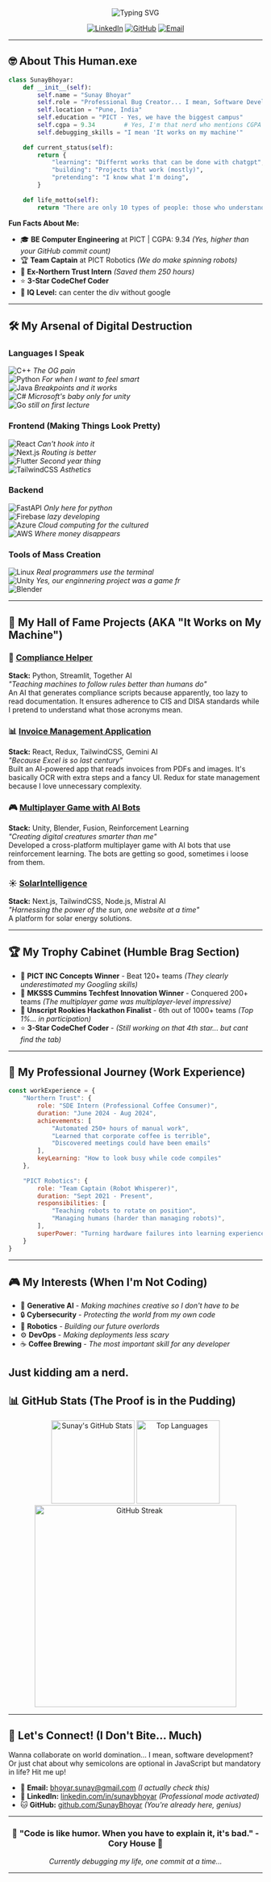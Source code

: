 <div align="center">
  <img src="https://readme-typing-svg.herokuapp.com?font=Fira+Code&size=32&duration=2800&pause=2000&color=A9FEF7&center=true&vCenter=true&width=940&lines=Hello+World%2C+I'm+Sunay+Bhoyar!;I+turn+coffee+into+code...;And+bugs+into+features+%F0%9F%90%9B;Welcome+to+my+digital+realm!" alt="Typing SVG" />
</div>

<div align="center">

[![LinkedIn](https://img.shields.io/badge/LinkedIn-0077B5?style=for-the-badge&logo=linkedin&logoColor=white)](https://linkedin.com/in/sunaybhoyar)
[![GitHub](https://img.shields.io/badge/GitHub-100000?style=for-the-badge&logo=github&logoColor=white)](https://github.com/SunayBhoyar)
[![Email](https://img.shields.io/badge/Email-D14836?style=for-the-badge&logo=gmail&logoColor=white)](mailto:bhoyar.sunay@gmail.com)

</div>

---

## 🤓 About This Human.exe

```python
class SunayBhoyar:
    def __init__(self):
        self.name = "Sunay Bhoyar"
        self.role = "Professional Bug Creator... I mean, Software Developer 🐛"
        self.location = "Pune, India"
        self.education = "PICT - Yes, we have the biggest campus"
        self.cgpa = 9.34        # Yes, I'm that nerd who mentions CGPA
        self.debugging_skills = "I mean 'It works on my machine'"
        
    def current_status(self):
        return {
            "learning": "Differnt works that can be done with chatgpt",
            "building": "Projects that work (mostly)",
            "pretending": "I know what I'm doing",
        }
    
    def life_motto(self):
        return "There are only 10 types of people: those who understand binary and those who don't"
```

**Fun Facts About Me:**
- 🎓 **BE Computer Engineering** at PICT | CGPA: 9.34 *(Yes, higher than your GitHub commit count)*
- 🏆 **Team Captain** at PICT Robotics *(We do make spinning robots)*
- 💼 **Ex-Northern Trust Intern** *(Saved them 250 hours)*
- ⭐ **3-Star CodeChef Coder** 
- 🧠 **IQ Level:** can center the div without google
---

## 🛠️ My Arsenal of Digital Destruction

### Languages I Speak 
![C++](https://img.shields.io/badge/C++-00599C?style=for-the-badge&logo=cplusplus&logoColor=white) *The OG pain*  
![Python](https://img.shields.io/badge/Python-3776AB?style=for-the-badge&logo=python&logoColor=white) *For when I want to feel smart*  
![Java](https://img.shields.io/badge/Java-ED8B00?style=for-the-badge&logo=java&logoColor=white) *Breakpoints and it works*  
![C#](https://img.shields.io/badge/C%23-239120?style=for-the-badge&logo=csharp&logoColor=white) *Microsoft's baby only for unity*  
![Go](https://img.shields.io/badge/Go-00ADD8?style=for-the-badge&logo=go&logoColor=white) *still on first lecture*

### Frontend (Making Things Look Pretty)
![React](https://img.shields.io/badge/React-20232A?style=for-the-badge&logo=react&logoColor=61DAFB) *Can't hook into it*  
![Next.js](https://img.shields.io/badge/Next.js-000000?style=for-the-badge&logo=nextdotjs&logoColor=white) *Routing is better*  
![Flutter](https://img.shields.io/badge/Flutter-02569B?style=for-the-badge&logo=flutter&logoColor=white) *Second year thing*  
![TailwindCSS](https://img.shields.io/badge/Tailwind_CSS-38B2AC?style=for-the-badge&logo=tailwind-css&logoColor=white) *Asthetics*

### Backend
![FastAPI](https://img.shields.io/badge/FastAPI-009688?style=for-the-badge&logo=fastapi&logoColor=white) *Only here for python*  
![Firebase](https://img.shields.io/badge/Firebase-FFCA28?style=for-the-badge&logo=firebase&logoColor=black) *lazy developing*  
![Azure](https://img.shields.io/badge/Microsoft_Azure-0089D0?style=for-the-badge&logo=microsoft-azure&logoColor=white) *Cloud computing for the cultured*  
![AWS](https://img.shields.io/badge/Amazon_AWS-232F3E?style=for-the-badge&logo=amazon-aws&logoColor=white) *Where money disappears*

### Tools of Mass Creation
![Linux](https://img.shields.io/badge/Linux-FCC624?style=for-the-badge&logo=linux&logoColor=black) *Real programmers use the terminal*  
![Unity](https://img.shields.io/badge/Unity-000000?style=for-the-badge&logo=unity&logoColor=white) *Yes, our enginnering project was a game fr*  
![Blender](https://img.shields.io/badge/Blender-F5792A?style=for-the-badge&logo=blender&logoColor=white)

---

## 🎯 My Hall of Fame Projects (AKA "It Works on My Machine")

### 🤖 [Compliance Helper](https://github.com/SunayBhoyar/Compliance-helper-BMC-Hackathon/blob/main/README.md)
**Stack:** Python, Streamlit, Together AI  
*"Teaching machines to follow rules better than humans do"*  
An AI that generates compliance scripts because apparently, too lazy to read documentation. It ensures adherence to CIS and DISA standards while I pretend to understand what those acronyms mean.

### 📊 [Invoice Management Application](https://swipe-aide.vercel.app/)
**Stack:** React, Redux, TailwindCSS, Gemini AI  
*"Because Excel is so last century"*  
Built an AI-powered app that reads invoices from PDFs and images. It's basically OCR with extra steps and a fancy UI. Redux for state management because I love unnecessary complexity.

### 🎮 [Multiplayer Game with AI Bots](https://drive.google.com/file/d/1sW4qYpprt4uwQt8vlWv_igPp7A0Hh93P/view?usp=sharing)
**Stack:** Unity, Blender, Fusion, Reinforcement Learning  
*"Creating digital creatures smarter than me"*  
Developed a cross-platform multiplayer game with AI bots that use reinforcement learning. The bots are getting so good, sometimes i loose from them.

### ☀️ [SolarIntelligence](https://github.com/SunayBhoyar/solar-intelligence/blob/main/README.md)
**Stack:** Next.js, TailwindCSS, Node.js, Mistral AI  
*"Harnessing the power of the sun, one website at a time"*  
A platform for solar energy solutions.

---

## 🏆 My Trophy Cabinet (Humble Brag Section)

- 🥇 **PICT INC Concepts Winner** - Beat 120+ teams *(They clearly underestimated my Googling skills)*
- 🥇 **MKSSS Cummins Techfest Innovation Winner** - Conquered 200+ teams *(The multiplayer game was multiplayer-level impressive)*
- 🏅 **Unscript Rookies Hackathon Finalist** - 6th out of 1000+ teams *(Top 1%... in participation)*
- ⭐ **3-Star CodeChef Coder** - *(Still working on that 4th star... but cant find the tab)*

---

## 💼 My Professional Journey (Work Experience)

```javascript
const workExperience = {
    "Northern Trust": {
        role: "SDE Intern (Professional Coffee Consumer)",
        duration: "June 2024 - Aug 2024",
        achievements: [
            "Automated 250+ hours of manual work",
            "Learned that corporate coffee is terrible",
            "Discovered meetings could have been emails"
        ],
        keyLearning: "How to look busy while code compiles"
    },
    
    "PICT Robotics": {
        role: "Team Captain (Robot Whisperer)",
        duration: "Sept 2021 - Present",
        responsibilities: [
            "Teaching robots to rotate on position",
            "Managing humans (harder than managing robots)",
        ],
        superPower: "Turning hardware failures into learning experiences"
    }
}
```

---

## 🎮 My Interests (When I'm Not Coding)

- 🤖 **Generative AI** - *Making machines creative so I don't have to be*
- 🔒 **Cybersecurity** - *Protecting the world from my own code*
- 🦾 **Robotics** - *Building our future overlords*
- ⚙️ **DevOps** - *Making deployments less scary*
- ☕ **Coffee Brewing** - *The most important skill for any developer*
  
Just kidding am a nerd.
---

## 📊 GitHub Stats (The Proof is in the Pudding)

<div align="center">
  <img src="https://github-readme-stats.vercel.app/api?username=SunayBhoyar&show_icons=true&theme=tokyonight&hide_border=true&count_private=true" alt="Sunay's GitHub Stats" height="165">
  <img src="https://github-readme-stats.vercel.app/api/top-langs/?username=SunayBhoyar&layout=compact&theme=tokyonight&hide_border=true" alt="Top Languages" height="165">
</div>

<div align="center">
  <img src="https://github-readme-streak-stats.herokuapp.com/?user=SunayBhoyar&theme=tokyonight&hide_border=true" alt="GitHub Streak" width="400">
</div>

---


## 🤝 Let's Connect! (I Don't Bite... Much)

Wanna collaborate on world domination... I mean, software development? Or just chat about why semicolons are optional in JavaScript but mandatory in life? Hit me up!

- 📧 **Email:** bhoyar.sunay@gmail.com *(I actually check this)*
- 💼 **LinkedIn:** [linkedin.com/in/sunaybhoyar](https://linkedin.com/in/sunaybhoyar) *(Professional mode activated)*
- 🐱 **GitHub:** [github.com/SunayBhoyar](https://github.com/SunayBhoyar) *(You're already here, genius)*

---

<div align="center">
  <h3>💫 "Code is like humor. When you have to explain it, it's bad." - Cory House 💫</h3>
  <p><i>Currently debugging my life, one commit at a time...</i></p>
</div>

---
